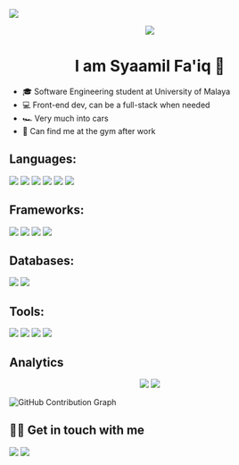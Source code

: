 ![](https://visitor-badge-reloaded.herokuapp.com/badge?page_id=https://github.com/escornbar&color=2A5075&lcolor=757575&style=for-the-badge&logo=Github&text=Visitors)

<p align="center">
  <img src="https://acegif.com/wp-content/gifs/hello-23.gif" />
</p>
<h1 align="center"> I am Syaamil Fa'iq 👋</h1>

<ul>
  <li>🎓 Software Engineering student at University of Malaya </li>
  <li>💻 Front-end dev, can be a full-stack when needed</li>
  <li>🏎 Very much into cars </li>
  <li>💪 Can find me at the gym after work </li>
</ul>

## Languages:
<p>
  <img src="https://img.shields.io/badge/Java-ED8B00?style=for-the-badge&logo=java&logoColor=white">
  <img src="https://img.shields.io/badge/Python-3776AB?style=for-the-badge&logo=python&logoColor=white">
  <img src="https://img.shields.io/badge/HTML5-E34F26?style=for-the-badge&logo=html5&logoColor=white">
  <img src="https://img.shields.io/badge/CSS3-1572B6?style=for-the-badge&logo=css3&logoColor=white">
  <img src="https://img.shields.io/badge/javascript-%23323330.svg?style=for-the-badge&logo=javascript&logoColor=%23F7DF1E">
  <img src="https://img.shields.io/badge/php-%23777BB4.svg?style=for-the-badge&logo=php&logoColor=white">
</p>

## Frameworks:
<p>
  <img src="https://img.shields.io/badge/Bootstrap-563D7C?style=for-the-badge&logo=bootstrap&logoColor=white">
  <img src="https://img.shields.io/badge/Django-092E20?style=for-the-badge&logo=django&logoColor=white">
  <img src="https://img.shields.io/badge/laravel-%23FF2D20.svg?style=for-the-badge&logo=laravel&logoColor=white">
  <img src="https://img.shields.io/badge/.NET-5C2D91?style=for-the-badge&logo=.net&logoColor=white">
</p>

## Databases:
<p>
<img src="https://img.shields.io/badge/MySQL-00000F?style=for-the-badge&logo=mysql&logoColor=white">
<img src="https://img.shields.io/badge/PostgreSQL-316192?style=for-the-badge&logo=postgresql&logoColor=white">
</p>

## Tools:
<p>
  <img src="https://img.shields.io/badge/VisualStudioCode-0078d7.svg?style=for-the-badge&logo=visual-studio-code&logoColor=white">
  <img src="https://img.shields.io/badge/git-%23F05033.svg?style=for-the-badge&logo=git&logoColor=white">
  <img src="https://img.shields.io/badge/figma-%23F24E1E.svg?style=for-the-badge&logo=figma&logoColor=white">
  <img src="https://img.shields.io/badge/Trello-%23026AA7.svg?style=for-the-badge&logo=Trello&logoColor=white">
</p>

## Analytics
<p align="center">
  <img src="https://github-readme-stats.vercel.app/api?username=escornbar&show_icons=true&theme=react">
  <img src="https://github-readme-stats.vercel.app/api/top-langs/?username=escornbar&layout=compact&theme=react&langs_count=8">
</p>

![GitHub Contribution Graph](https://activity-graph.herokuapp.com/graph?username=escornbar)

## 🤝🏻 Get in touch with me
<p>
<a href="https://linkedin.com/in/muhammadsyaamilfaiq"><img src="https://img.shields.io/badge/LinkedIn-0077B5?style=for-the-badge&logo=linkedin&logoColor=white"></a>
<a href="mailto:syaamil1136@gmail.com"><img src="https://img.shields.io/badge/Gmail-D14836?style=for-the-badge&logo=gmail&logoColor=white"></a>
</p>
